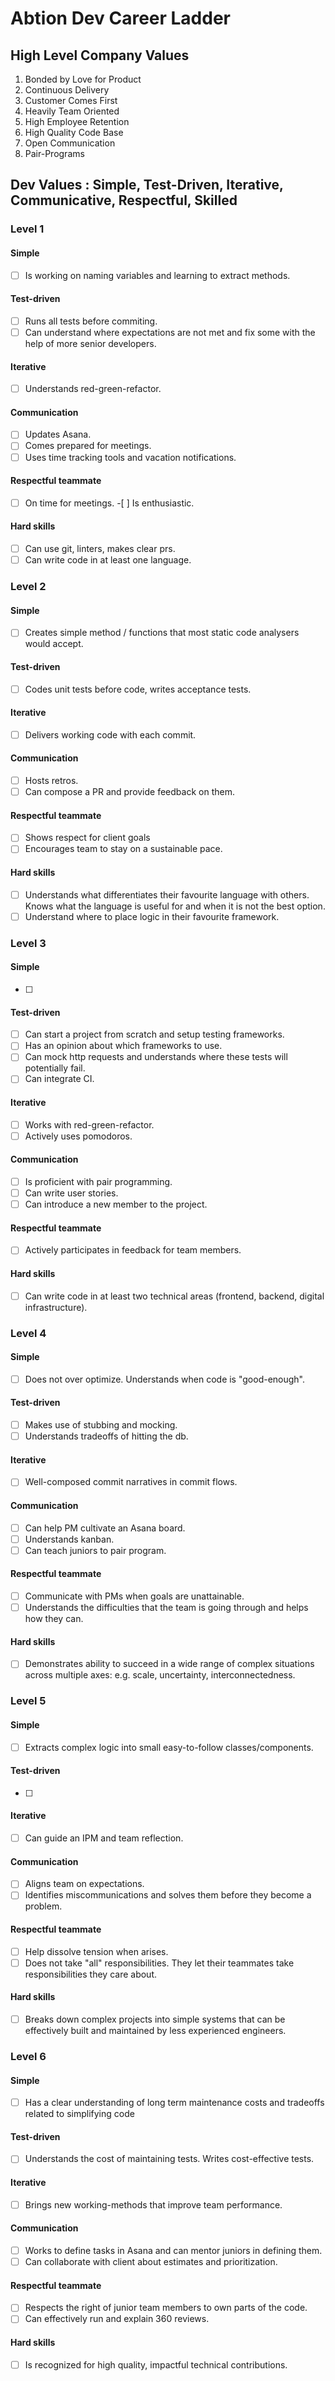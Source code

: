 # Abtion Dev Career Ladder

## High Level Company Values
1. Bonded by Love for Product
1. Continuous Delivery
1. Customer Comes First
1. Heavily Team Oriented
1. High Employee Retention
1. High Quality Code Base
1. Open Communication 
1. Pair-Programs

## Dev Values : Simple, Test-Driven, Iterative, Communicative, Respectful, Skilled 

### Level 1
#### Simple 
-[ ] Is working on naming variables and learning to extract methods.
	
#### Test-driven
-[ ] Runs all tests before commiting.
-[ ] Can understand where expectations are not met and fix some with the help of more senior developers.
	
#### Iterative
-[ ] Understands red-green-refactor.
	
#### Communication
-[ ] Updates Asana.
-[ ] Comes prepared for meetings.
-[ ] Uses time tracking tools and vacation notifications.
	
#### Respectful teammate
-[ ] On time for meetings.
-[ ] Is enthusiastic.
	
#### Hard skills
-[ ] Can use git, linters, makes clear prs.
-[ ] Can write code in at least one language.

### Level 2
#### Simple 	
-[ ] Creates simple method / functions that most static code analysers would accept.
#### Test-driven
-[ ] Codes unit tests before code, writes acceptance tests.
#### Iterative
-[ ] Delivers working code with each commit.
#### Communication	
-[ ] Hosts retros.
-[ ] Can compose a PR and provide feedback on them.
#### Respectful teammate
-[ ] Shows respect for client goals
-[ ] Encourages team to stay on a sustainable pace.
#### Hard skills
-[ ] Understands what differentiates their favourite language with others. Knows what the language is useful for and when it is not the best option.
-[ ] Understand where to place logic in their favourite framework.

### Level 3
#### Simple 
-[ ]
#### Test-driven
-[ ] Can start a project from scratch and setup testing frameworks.
-[ ] Has an opinion about which frameworks to use.
-[ ] Can mock http requests and understands where these tests will potentially fail.
-[ ] Can integrate CI.	
#### Iterative	
-[ ] Works with red-green-refactor.
-[ ] Actively uses pomodoros.
#### Communication	
-[ ] Is proficient with pair programming.
-[ ] Can write user stories.
-[ ] Can introduce a new member to the project. 
#### Respectful teammate	
-[ ] Actively participates in feedback for team members.
#### Hard skills
-[ ] Can write code in at least two technical areas (frontend, backend, digital infrastructure). 

### Level 4
#### Simple 
-[ ] Does not over optimize. Understands when code is "good-enough".
#### Test-driven	
-[ ] Makes use of stubbing and mocking.
-[ ] Understands tradeoffs of hitting the db. 
#### Iterative	
-[ ] Well-composed commit narratives in commit flows. 
#### Communication	
-[ ] Can help PM cultivate an Asana board.
-[ ] Understands kanban.
-[ ] Can teach juniors to pair program.
#### Respectful teammate
-[ ] Communicate with PMs when goals are unattainable.
-[ ] Understands the difficulties that the team is going through and helps how they can.	
#### Hard skills
-[ ] Demonstrates ability to succeed in a wide range of complex situations across multiple axes: e.g. scale, uncertainty, interconnectedness.

### Level 5
#### Simple 	
-[ ] Extracts complex logic into small easy-to-follow classes/components.
#### Test-driven
-[ ]	
#### Iterative	
-[ ] Can guide an IPM and team reflection.
#### Communication	
-[ ] Aligns team on expectations.
-[ ] Identifies miscommunications and solves them before they become a problem.
#### Respectful teammate
-[ ] Help dissolve tension when arises.
-[ ] Does not take "all" responsibilities. They let their teammates take responsibilities they care about.	
#### Hard skills
-[ ] Breaks down complex projects into simple systems that can be effectively built and maintained by less experienced engineers.

### Level 6
#### Simple 	
-[ ] Has a clear understanding of long term maintenance costs and tradeoffs related to simplifying code
#### Test-driven	
-[ ] Understands the cost of maintaining tests. Writes cost-effective tests.
#### Iterative
-[ ] Brings new working-methods that improve team performance.	
#### Communication	
-[ ] Works to define tasks in Asana and can mentor juniors in defining them.
-[ ] Can collaborate with client about estimates and prioritization. 
#### Respectful teammate
-[ ] Respects the right of junior team members to own parts of the code.
-[ ] Can effectively run and explain 360 reviews.	
#### Hard skills
-[ ] Is recognized for high quality, impactful technical contributions.
